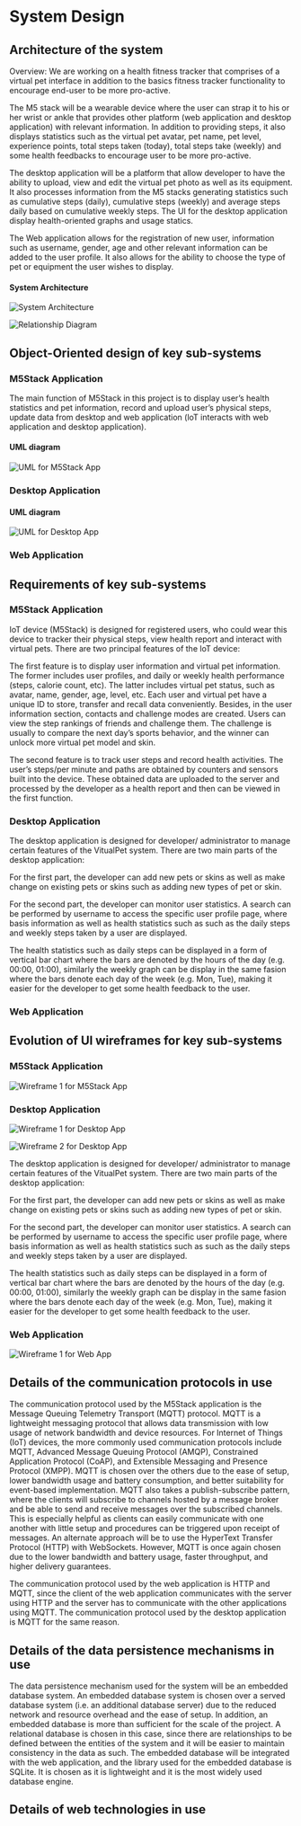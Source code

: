 # System Design

## Architecture of the system

Overview: We are working on a health fitness tracker that comprises of a virtual pet interface in addition to the basics fitness tracker functionality to encourage end-user to be more pro-active.  

The M5 stack will be a wearable device where the user can strap it to his or her wrist or ankle that provides other platform (web application and desktop application) with relevant information. In addition to providing steps, it also displays statistics such as the virtual pet avatar, pet name, pet level, experience points, total steps taken (today), total steps take (weekly) and some health feedbacks to encourage user to be more pro-active. 

The desktop application will be a platform that allow developer to have the ability to upload, view and edit the virtual pet photo as well as its equipment. It also processes information from the M5 stacks generating statistics such as cumulative steps (daily), cumulative steps (weekly) and average steps daily based on cumulative weekly steps. The UI for the desktop application display health-oriented graphs and usage statics. 

The Web application allows for the registration of new user, information such as username, gender, age and other relevant information can be added to the user profile. It also allows for the ability to choose the type of pet or equipment the user wishes to display.

#### System Architecture

![System Architecture](Images/System_Architecture.png)

![Relationship Diagram](Images/Relationship_Diagram.png)

## Object-Oriented design of key sub-systems

### M5Stack Application

The main function of M5Stack in this project is to display user’s health statistics and pet information, record and upload user’s physical steps, update data from desktop and web application (loT interacts with web application and desktop application).

#### UML diagram

![UML for M5Stack App](Images/M5Stack_UML.png)

### Desktop Application

#### UML diagram

![UML for Desktop App](Images/Desktop_UML.png)

### Web Application

## Requirements of key sub-systems

### M5Stack Application
IoT device (M5Stack) is designed for registered users, who could wear this device to tracker their physical steps, view health report and interact with virtual pets. There are two principal features of the loT device:  

The first feature is to display user information and virtual pet information. The former includes user profiles, and daily or weekly health performance (steps, calorie count, etc). The latter includes virtual pet status, such as avatar, name, gender, age, level, etc. Each user and virtual pet have a unique ID to store, transfer and recall data conveniently. Besides, in the user information section, contacts and challenge modes are created. Users can view the step rankings of friends and challenge them. The challenge is usually to compare the next day’s sports behavior, and the winner can unlock more virtual pet model and skin.   

The second feature is to track user steps and record health activities. The user’s steps/per minute and paths are obtained by counters and sensors built into the device. These obtained data are uploaded to the server and processed by the developer as a health report and then can be viewed in the first function. 

### Desktop Application

The desktop application is designed for developer/ administrator to manage certain features of the VitualPet system. There are two main parts of the desktop application: 

For the first part, the developer can add new pets or skins as well as make change on existing pets or skins such as adding new types of pet or skin. 

For the second part, the developer can monitor user statistics. A search can be performed by username to access the specific user profile page, where basis information as well as health statistics such as such as the daily steps and weekly steps taken by a user are displayed.  

The health statistics such as daily steps can be displayed in a form of vertical bar chart where the bars are denoted by the hours of the day (e.g. 00:00, 01:00), similarly the weekly graph can be display in the same fasion where the bars denote each day of the week (e.g. Mon, Tue), making it easier for the developer to get some health feedback to the user. 


### Web Application

## Evolution of UI wireframes for key sub-systems

### M5Stack Application

![Wireframe 1 for M5Stack App](Images/Wireframes/M5Stack/1_Main.png)

### Desktop Application

![Wireframe 1 for Desktop App](Images/Wireframes/Desktop/1_Update_Pet.png)

![Wireframe 2 for Desktop App](Images/Wireframes/Desktop/2_Stat.png)

The desktop application is designed for developer/ administrator to manage certain features of the VitualPet system. There are two main parts of the desktop application: 

For the first part, the developer can add new pets or skins as well as make change on existing pets or skins such as adding new types of pet or skin. 

For the second part, the developer can monitor user statistics. A search can be performed by username to access the specific user profile page, where basis information as well as health statistics such as such as the daily steps and weekly steps taken by a user are displayed.  

The health statistics such as daily steps can be displayed in a form of vertical bar chart where the bars are denoted by the hours of the day (e.g. 00:00, 01:00), similarly the weekly graph can be display in the same fasion where the bars denote each day of the week (e.g. Mon, Tue), making it easier for the developer to get some health feedback to the user. 

### Web Application

![Wireframe 1 for Web App](Images/Wireframes/Web/1_Home.png)

## Details of the communication protocols in use

The communication protocol used by the M5Stack application is the Message Queuing Telemetry Transport (MQTT) protocol. MQTT is a lightweight messaging protocol that allows data transmission with low usage of network bandwidth and device resources. For Internet of Things (IoT) devices, the more commonly used communication protocols include MQTT, Advanced Message Queuing Protocol (AMQP), Constrained Application Protocol (CoAP), and Extensible Messaging and Presence Protocol (XMPP). MQTT is chosen over the others due to the ease of setup, lower bandwidth usage and battery consumption, and better suitability for event-based implementation. MQTT also takes a publish-subscribe pattern, where the clients will subscribe to channels hosted by a message broker and be able to send and receive messages over the subscribed channels. This is especially helpful as clients can easily communicate with one another with little setup and procedures can be triggered upon receipt of messages. An alternate approach will be to use the HyperText Transfer Protocol (HTTP) with WebSockets. However, MQTT is once again chosen due to the lower bandwidth and battery usage, faster throughput, and higher delivery guarantees. 

The communication protocol used by the web application is HTTP and MQTT, since the client of the web application communicates with the server using HTTP and the server has to communicate with the other applications using MQTT. The communication protocol used by the desktop application is MQTT for the same reason. 

## Details of the data persistence mechanisms in use

The data persistence mechanism used for the system will be an embedded database system. An embedded database system is chosen over a served database system (i.e. an additional database server) due to the reduced network and resource overhead and the ease of setup. In addition, an embedded database is more than sufficient for the scale of the project. A relational database is chosen in this case, since there are relationships to be defined between the entities of the system and it will be easier to maintain consistency in the data as such. The embedded database will be integrated with the web application, and the library used for the embedded database is SQLite. It is chosen as it is lightweight and it is the most widely used database engine. 

## Details of web technologies in use
